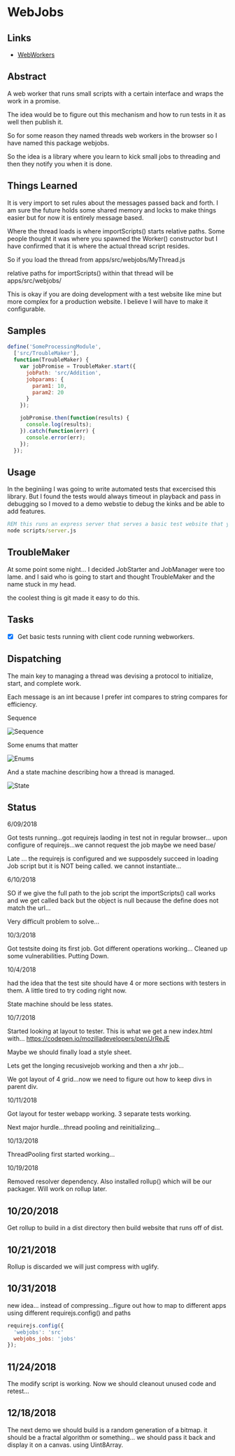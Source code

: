 
# WebJobs

## Links

+ [WebWorkers](https://developer.mozilla.org/en-US/docs/Web/API/Worker)


## Abstract

A web worker that runs small scripts with a certain interface and wraps the work in a promise.

The idea would be to figure out this mechanism and how to run tests in it as well then publish it.

So for some reason they named threads web workers in the browser so I have named this package webjobs.

So the idea is a library where you learn to kick small jobs to threading and then they notify you when it is done.

## Things Learned

It is very import to set rules about the messages passed back and forth.
I am sure the future holds some shared memory and locks to make things easier but for now it is entirely message based.

Where the thread loads is where importScripts() starts relative paths.
Some people thought it was where you spawned the Worker() constructor but I have confirmed that it is where the actual thread script resides.

So if you load the thread from
apps/src/webjobs/MyThread.js

relative paths for importScripts() within that thread will be
apps/src/webjobs/

This is okay if you are doing development with a test website like mine but more complex for a production website.
I believe I will have to make it configurable.


## Samples

```javascript
define('SomeProcessingModule',
  ['src/TroubleMaker'],
  function(TroubleMaker) {
    var jobPromise = TroubleMaker.start({
      jobPath: 'src/Addition',
      jobparams: {
        param1: 10,
        param2: 20
      }    
    });

    jobPromise.then(function(results) {
      console.log(results);
    }).catch(function(err) {
      console.error(err);
    });
  });
```

## Usage

In the beginiing I was going to write automated tests that excercised this library.
But I found the tests would always timeout in playback and pass in debugging so I moved to a demo webstie to debug the kinks and be able to add features.

```cmd
REM this runs an express server that serves a basic test website that you can run several tests.
node scripts/server.js
```

## TroubleMaker

At some point some night... I decided JobStarter and JobManager were too lame.
and I said who is going to start and thought TroubleMaker and the name stuck in my head.

the coolest thing is git made it easy to do this.

## Tasks

+ [x] Get basic tests running with client code running webworkers.


## Dispatching

The main key to managing a thread was devising a protocol to initialize, start, and complete work.

Each message is an int because I prefer int compares to string compares for efficiency.

Sequence

![Sequence](http://www.plantuml.com/plantuml/svg/5Son4S8m30NGdYbW0QkdoYgsye-4i-KWVLtM9wbUzvPWTUReZzTksdD5Udzkv15l4Qzd-UpSicN0THfXB3g7Q4kYffnetzb2HWt2vOeay4kOeXntky3Mopy0)

Some enums that matter

![Enums](http://www.plantuml.com/plantuml/svg/5Son4S8m30NGdYbW0QkdoYgsyu-4i-ISz7LUdr2zxct1wamTZzTfVUIEzF4yo2lU8bvN-PmyicN0-pJ2MFfKwIs9chBGlhE5Q0t2vOu4bXhb-fyRRB_z0G00)


And a state machine describing how a thread is managed.

![State](http://www.plantuml.com/plantuml/svg/5Son4S8m30NGdYbW0QkdoYgsye-4i-MSz7LP7rEzxct1wipH7w_JjEUEzFuyo2lU8bxlyZbvPCk0wpJ2M7GEqPP4JRdHlhE5Z1g4oufaZKIKwvzki7tv0m00)


## Status

6/09/2018

Got tests running...got requirejs laoding in test not in regular browser...
upon configure of requirejs...we cannot request the job maybe we need base/


Late ... the requirejs is configured and we supposdely succeed in loading Job script but it is NOT being called.  we cannot instantiate...

6/10/2018

SO if we give the full path to the job script the importScripts() call works and we get called back but the object is null because the define does not match the url...

Very difficult problem to solve...

10/3/2018

Got testsite doing its first job.
Got different operations working...
Cleaned up some vulnerabilities.
Putting Down.

10/4/2018

had the idea that the test site should have 4 or more sections with testers in them.
A little tired to try coding right now.

State machine should be less states.

10/7/2018

Started looking at layout to tester.
This is what we get a new index.html with...
https://codepen.io/mozilladevelopers/pen/JrReJE

Maybe we should finally load a style sheet.

Lets get the longing recusivejob working
and then a xhr job...

We got layout of 4 grid...now we need to figure out how to keep divs in parent div.

10/11/2018

Got layout for tester webapp working.
3 separate tests working.

Next major hurdle...thread pooling and reinitializing...


10/13/2018

ThreadPooling first started working...

10/19/2018

Removed resolver dependency.
Also installed rollup() which will be our packager.
Will work on rollup later.

## 10/20/2018

Get rollup to build in a dist directory
then build website that runs off of dist.

## 10/21/2018

Rollup is discarded we will just compress with uglify.

## 10/31/2018

new idea... instead of compressing...figure out how to map to different apps using different requirejs.config() and paths

```javascript
requirejs.config({
  'webjobs': 'src'
  webjobs_jobs: 'jobs'
});
```
## 11/24/2018

The modify script is working.
Now we should cleanout unused code and retest...

## 12/18/2018

The next demo we should build is a random generation of a bitmap.
it should be a fractal algorithm or something...
we should pass it back and display it on a canvas.
using Uint8Array.
